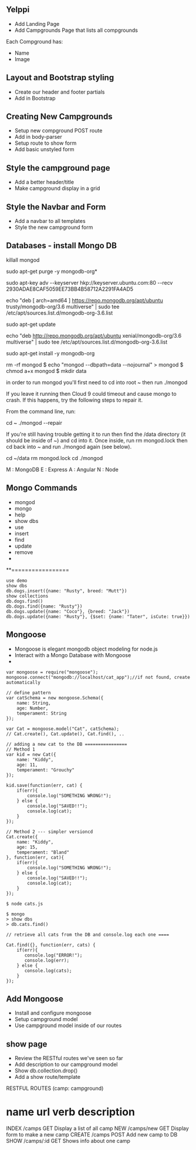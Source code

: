 ## Yelppi

* Add Landing Page
* Add Campgrounds Page that lists all compgrounds

Each Compground has:
* Name
* Image

## Layout and Bootstrap styling

* Create our header and footer partials
* Add in Bootstrap

## Creating New Campgrounds

* Setup new compground POST route
* Add in body-parser
* Setup route to show form
* Add basic unstyled form

## Style the campground page

* Add a better header/title
* Make campground display in a grid

## Style the Navbar and Form

* Add a navbar to all templates
* Style the new campground form

## Databases - install Mongo DB

killall mongod

sudo apt-get purge -y mongodb-org*

sudo apt-key adv --keyserver hkp://keyserver.ubuntu.com:80 --recv 2930ADAE8CAF5059EE73BB4B58712A2291FA4AD5

echo "deb [ arch=amd64 ] https://repo.mongodb.org/apt/ubuntu trusty/mongodb-org/3.6 multiverse" | sudo tee /etc/apt/sources.list.d/mongodb-org-3.6.list

sudo apt-get update

echo "deb http://repo.mongodb.org/apt/ubuntu xenial/mongodb-org/3.6 multiverse" | sudo tee /etc/apt/sources.list.d/mongodb-org-3.6.list

sudo apt-get install -y mongodb-org

rm -rf mongod
$ echo "mongod --dbpath=data --nojournal" > mongod
$ chmod a+x mongod
$ mkdir data

in order to run mongod you'll first need to cd into root ~ then run ./mongod 

If you leave it running then Cloud 9 could timeout and cause mongo to crash. If this happens, try the following steps to repair it. 

From the command line, run:

cd ~
./mongod --repair

If you're still having trouble getting it to run then find the /data directory (it should be inside of ~) and cd into it. Once inside, run rm mongod.lock then cd back into ~ and run ./mongod again (see below).

cd ~/data
rm mongod.lock
cd
./mongod

M : MongoDB
E : Express
A : Angular
N : Node

## Mongo Commands

* mongod
* mongo
* help
* show dbs
* use
* insert
* find
* update
* remove
* 
**=================
```
use demo
show dbs
db.dogs.insert({name: "Rusty", breed: "Mutt"})
show collections
db.dogs.find()
db.dogs.find({name: "Rusty"})
db.dogs.update({name: "Coco"}, {breed: "Jack"})
db.dogs.update({name: "Rusty"}, {$set: {name: "Tater", isCute: true}})
```

## Mongoose

* Mongoose is elegant mongodb object modeling for node.js
* Interact with a Mongo Database with Mongoose
* 
```
var mongoose = require("mongoose");
mongoose.connect("mongodb://localhost/cat_app");//if not found, create automatically

// define pattern
var catSchema = new mongoose.Schema({
    name: String,
    age: Number,
    temperament: String
});

var Cat = mongoose.model("Cat", catSchema);
// Cat.create(), Cat.update(), Cat.find(), ..

// adding a new cat to the DB ================
// Method 1
var kid = new Cat({
    name: "Kiddy",
    age: 11,
    temperament: "Grouchy"
});

kid.save(function(err, cat) {
    if(err){
        console.log("SOMETHING WRONG!");
    } else {
        console.log("SAVED!!");
        console.log(cat);
    }
});

// Method 2 --- simpler versioncd 
Cat.create({
    name: "Kiddy",
    age: 15,
    temperament: "Bland"
}, function(err, cat){
    if(err){
        console.log("SOMETHING WRONG!");
    } else {
        console.log("SAVED!!");
        console.log(cat);
    }
});

$ node cats.js

$ mongo
> show dbs
> db.cats.find()

// retrieve all cats from the DB and console.log each one ====

Cat.find({}, function(err, cats) {
    if(err){
       console.log("ERROR!");
       console.log(err);
    } else {
       console.log(cats);
    }
});

```

## Add Mongoose

* Install and configure mongoose
* Setup campground model
* Use campground model inside of our routes


## show page

* Review the RESTful routes we've seen so far
* Add description to our campground model
* Show db.collection.drop()
* Add a show route/template

RESTFUL ROUTES (camp: campground)

name        url             verb        description
========================================================================
INDEX       /camps           GET         Display a list of all camp
NEW         /camps/new       GET         Display form to make a new camp
CREATE      /camps           POST        Add new camp to DB
SHOW        /camps/:id       GET         Shows info about one camp
